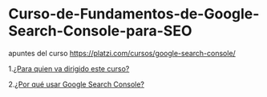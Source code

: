 # Curso-de-Fundamentos-de-Google-Search-Console-para-SEO
apuntes del curso https://platzi.com/cursos/google-search-console/

1.[¿Para quien va dirigido este curso?](https://github.com/lcarloszapatag/Curso-de-Fundamentos-de-Google-Search-Console-para-SEO/blob/main/%C2%BFPara%20Quien%20va%20dirigido%20este%20curso%3F%20.md)

2.[¿Por qué usar Google Search Console?](https://github.com/lcarloszapatag/Curso-de-Fundamentos-de-Google-Search-Console-para-SEO/blob/main/%C2%BFPor%20qu%C3%A9%20usar%20Google%20Search%20Console%3F.md)
